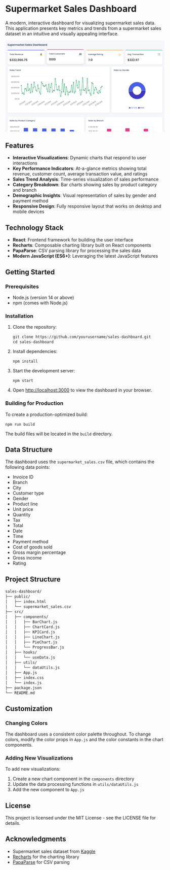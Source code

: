 # Supermarket Sales Dashboard

A modern, interactive dashboard for visualizing supermarket sales data. This application presents key metrics and trends from a supermarket sales dataset in an intuitive and visually appealing interface.

![Dashboard Preview](public/dashboard.png)

## Features

- **Interactive Visualizations**: Dynamic charts that respond to user interactions
- **Key Performance Indicators**: At-a-glance metrics showing total revenue, customer count, average transaction value, and ratings
- **Sales Trend Analysis**: Time-series visualization of sales performance
- **Category Breakdown**: Bar charts showing sales by product category and branch
- **Demographic Insights**: Visual representation of sales by gender and payment method
- **Responsive Design**: Fully responsive layout that works on desktop and mobile devices

## Technology Stack

- **React**: Frontend framework for building the user interface
- **Recharts**: Composable charting library built on React components
- **PapaParse**: CSV parsing library for processing the sales data
- **Modern JavaScript (ES6+)**: Leveraging the latest JavaScript features

## Getting Started

### Prerequisites

- Node.js (version 14 or above)
- npm (comes with Node.js)

### Installation

1. Clone the repository:
   ```
   git clone https://github.com/yourusername/sales-dashboard.git
   cd sales-dashboard
   ```

2. Install dependencies:
   ```
   npm install
   ```

3. Start the development server:
   ```
   npm start
   ```

4. Open [http://localhost:3000](http://localhost:3000) to view the dashboard in your browser.

### Building for Production

To create a production-optimized build:

```
npm run build
```

The build files will be located in the `build` directory.

## Data Structure

The dashboard uses the `supermarket_sales.csv` file, which contains the following data points:

- Invoice ID
- Branch
- City
- Customer type
- Gender
- Product line
- Unit price
- Quantity
- Tax
- Total
- Date
- Time
- Payment method
- Cost of goods sold
- Gross margin percentage
- Gross income
- Rating

## Project Structure

```
sales-dashboard/
├── public/
│   ├── index.html
│   └── supermarket_sales.csv
├── src/
│   ├── components/
│   │   ├── BarChart.js
│   │   ├── ChartCard.js
│   │   ├── KPICard.js
│   │   ├── LineChart.js
│   │   ├── PieChart.js
│   │   └── ProgressBar.js
│   ├── hooks/
│   │   └── useData.js
│   ├── utils/
│   │   └── dataUtils.js
│   ├── App.js
│   ├── index.css
│   └── index.js
├── package.json
└── README.md
```

## Customization

### Changing Colors

The dashboard uses a consistent color palette throughout. To change colors, modify the color props in `App.js` and the color constants in the chart components.

### Adding New Visualizations

To add new visualizations:

1. Create a new chart component in the `components` directory
2. Update the data processing functions in `utils/dataUtils.js`
3. Add the new component to `App.js`

## License

This project is licensed under the MIT License - see the LICENSE file for details.

## Acknowledgments

- Supermarket sales dataset from [Kaggle](https://www.kaggle.com/datasets/aungpyaeap/supermarket-sales)
- [Recharts](https://recharts.org/) for the charting library
- [PapaParse](https://www.papaparse.com/) for CSV parsing 